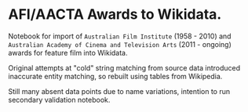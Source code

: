 # AFI/AACTA Awards to Wikidata.

Notebook for import of `Australian Film Institute` (1958 - 2010) and `Australian Academy of Cinema and Television Arts` (2011 - ongoing) awards for feature film into Wikidata.

Original attempts at "cold" string matching from source data introduced inaccurate entity matching, so rebuilt using tables from Wikipedia.

Still many absent data points due to name variations, intention to run secondary validation notebook.
